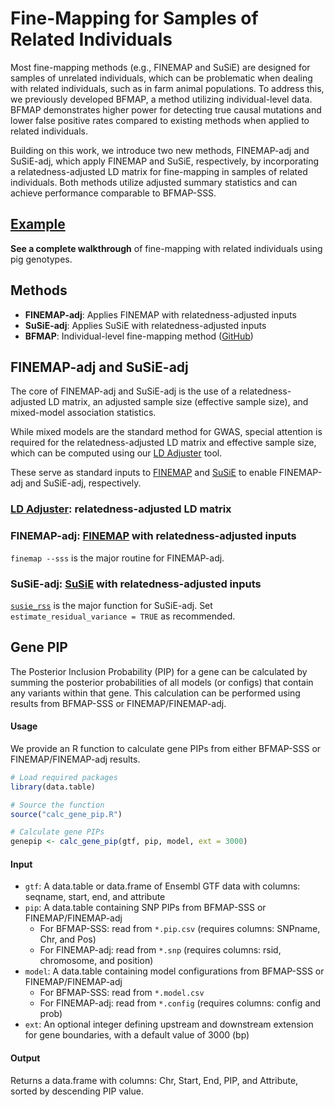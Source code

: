 # Fine-Mapping for Samples of Related Individuals

Most fine-mapping methods (e.g., FINEMAP and SuSiE) are designed for samples of unrelated individuals, which can be problematic when dealing with related individuals, such as in farm animal populations. To address this, we previously developed BFMAP, a method utilizing individual-level data. BFMAP demonstrates higher power for detecting true causal mutations and lower false positive rates compared to existing methods when applied to related individuals.

Building on this work, we introduce two new methods, FINEMAP-adj and SuSiE-adj, which apply FINEMAP and SuSiE, respectively, by incorporating a relatedness-adjusted LD matrix for fine-mapping in samples of related individuals. Both methods utilize adjusted summary statistics and can achieve performance comparable to BFMAP-SSS.

## [Example](https://github.com/JJWang259/FineMapping-RelatedIndividuals/tree/main/example)
**See a complete walkthrough** of fine-mapping with related individuals using pig genotypes.

## Methods
- **FINEMAP-adj**: Applies FINEMAP with relatedness-adjusted inputs
- **SuSiE-adj**: Applies SuSiE with relatedness-adjusted inputs  
- **BFMAP**: Individual-level fine-mapping method ([GitHub](https://github.com/jiang18/bfmap/))

## FINEMAP-adj and SuSiE-adj
The core of FINEMAP-adj and SuSiE-adj is the use of a relatedness-adjusted LD matrix, an adjusted sample size (effective sample size), and mixed-model association statistics.

While mixed models are the standard method for GWAS, special attention is required for the relatedness-adjusted LD matrix and effective sample size, which can be computed using our [LD Adjuster](ld_adjuster/) tool. 

These serve as standard inputs to [FINEMAP](http://www.christianbenner.com/) and [SuSiE](https://stephenslab.github.io/susieR/index.html) to enable FINEMAP-adj and SuSiE-adj, respectively.

### [LD Adjuster](ld_adjuster/): relatedness-adjusted LD matrix

### FINEMAP-adj: [FINEMAP](http://www.christianbenner.com/) with relatedness-adjusted inputs
`finemap --sss` is the major routine for FINEMAP-adj.

### SuSiE-adj: [SuSiE](https://stephenslab.github.io/susieR/index.html) with relatedness-adjusted inputs
[`susie_rss`](https://stephenslab.github.io/susieR/reference/susie_rss.html) is the major function for SuSiE-adj. Set `estimate_residual_variance = TRUE` as recommended.

## Gene PIP
The Posterior Inclusion Probability (PIP) for a gene can be calculated by summing the posterior probabilities of all models (or configs) that contain any variants within that gene. This calculation can be performed using results from BFMAP-SSS or FINEMAP/FINEMAP-adj.

#### Usage
We provide an R function to calculate gene PIPs from either BFMAP-SSS or FINEMAP/FINEMAP-adj results.
```r
# Load required packages
library(data.table)

# Source the function
source("calc_gene_pip.R")

# Calculate gene PIPs
genepip <- calc_gene_pip(gtf, pip, model, ext = 3000)
```

#### Input
- `gtf`: A data.table or data.frame of Ensembl GTF data with columns: seqname, start, end, and attribute
- `pip`: A data.table containing SNP PIPs from BFMAP-SSS or FINEMAP/FINEMAP-adj
  - For BFMAP-SSS: read from `*.pip.csv` (requires columns: SNPname, Chr, and Pos)
  - For FINEMAP-adj: read from `*.snp` (requires columns: rsid, chromosome, and position)
- `model`: A data.table containing model configurations from BFMAP-SSS or FINEMAP/FINEMAP-adj
  - For BFMAP-SSS: read from `*.model.csv`
  - For FINEMAP-adj: read from `*.config` (requires columns: config and prob)
- `ext`: An optional integer defining upstream and downstream extension for gene boundaries, with a default value of 3000 (bp)

#### Output
Returns a data.frame with columns: Chr, Start, End, PIP, and Attribute, sorted by descending PIP value.
